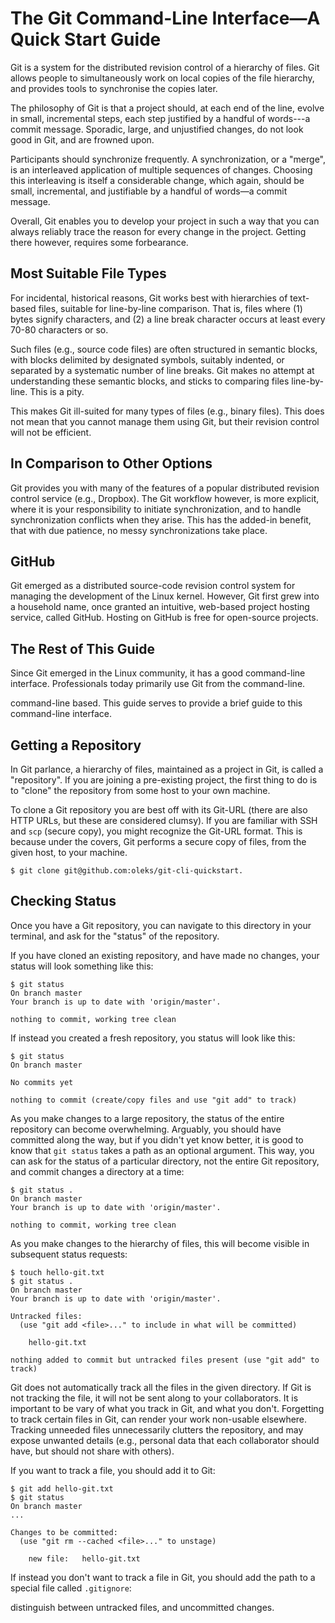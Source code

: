 # The Git Command-Line Interface—A Quick Start Guide

Git is a system for the distributed revision control of a hierarchy of
files. Git allows people to simultaneously work on local copies of the
file hierarchy, and provides tools to synchronise the copies later.

The philosophy of Git is that a project should, at each end of the
line, evolve in small, incremental steps, each step justified by a
handful of words---a commit message. Sporadic, large, and unjustified
changes, do not look good in Git, and are frowned upon.

Participants should synchronize frequently. A synchronization, or a
"merge", is an interleaved application of multiple sequences of
changes. Choosing this interleaving is itself a considerable change,
which again, should be small, incremental, and justifiable by a
handful of words—a commit message.

Overall, Git enables you to develop your project in such a way that
you can always reliably trace the reason for every change in the
project. Getting there however, requires some forbearance.

## Most Suitable File Types

For incidental, historical reasons, Git works best with hierarchies of
text-based files, suitable for line-by-line comparison. That is, files
where (1) bytes signify characters, and (2) a line break character
occurs at least every 70-80 characters or so.

Such files (e.g., source code files) are often structured in semantic
blocks, with blocks delimited by designated symbols, suitably
indented, or separated by a systematic number of line breaks. Git
makes no attempt at understanding these semantic blocks, and sticks to
comparing files line-by-line. This is a pity.

This makes Git ill-suited for many types of files (e.g., binary
files). This does not mean that you cannot manage them using Git, but
their revision control will not be efficient.

## In Comparison to Other Options

Git provides you with many of the features of a popular distributed
revision control service (e.g., Dropbox). The Git workflow however, is
more explicit, where it is your responsibility to initiate
synchronization, and to handle synchronization conflicts when they
arise. This has the added-in benefit, that with due patience, no messy
synchronizations take place.

## GitHub

Git emerged as a distributed source-code revision control system for
managing the development of the Linux kernel. However, Git first grew
into a household name, once granted an intuitive, web-based project
hosting service, called GitHub. Hosting on GitHub is free for
open-source projects.

## The Rest of This Guide

Since Git emerged in the Linux community, it has a good command-line
interface. Professionals today primarily use Git from the
command-line.


command-line based. This guide serves to provide a brief guide to this
command-line interface.

## Getting a Repository

In Git parlance, a hierarchy of files, maintained as a project in Git,
is called a "repository". If you are joining a pre-existing project,
the first thing to do is to "clone" the repository from some host to
your own machine.

To clone a Git repository you are best off with its Git-URL (there are
also HTTP URLs, but these are considered clumsy). If you are familiar
with SSH and `scp` (secure copy), you might recognize the Git-URL
format. This is because under the covers, Git performs a secure copy
of files, from the given host, to your machine.

```
$ git clone git@github.com:oleks/git-cli-quickstart.
```

## Checking Status

Once you have a Git repository, you can navigate to this directory in
your terminal, and ask for the "status" of the repository.

If you have cloned an existing repository, and have made no changes,
your status will look something like this:

```
$ git status
On branch master
Your branch is up to date with 'origin/master'.

nothing to commit, working tree clean
```

If instead you created a fresh repository, you status will look like
this:

```
$ git status
On branch master

No commits yet

nothing to commit (create/copy files and use "git add" to track)
```

As you make changes to a large repository, the status of the entire
repository can become overwhelming. Arguably, you should have
committed along the way, but if you didn't yet know better, it is good
to know that `git status` takes a path as an optional argument. This
way, you can ask for the status of a particular directory, not the
entire Git repository, and commit changes a directory at a time:

```
$ git status .
On branch master
Your branch is up to date with 'origin/master'.

nothing to commit, working tree clean
```
As you make changes to the hierarchy of files, this will become
visible in subsequent status requests:

```
$ touch hello-git.txt
$ git status .
On branch master
Your branch is up to date with 'origin/master'.

Untracked files:
  (use "git add <file>..." to include in what will be committed)

	hello-git.txt

nothing added to commit but untracked files present (use "git add" to track)
```

Git does not automatically track all the files in the given directory.
If Git is not tracking the file, it will not be sent along to your
collaborators. It is important to be vary of what you track in Git,
and what you don't. Forgetting to track certain files in Git, can
render your work non-usable elsewhere. Tracking unneeded files
unnecessarily clutters the repository, and may expose unwanted details
(e.g., personal data that each collaborator should have, but should
not share with others).

If you want to track a file, you should add it to Git:

```
$ git add hello-git.txt
$ git status
On branch master
...

Changes to be committed:
  (use "git rm --cached <file>..." to unstage)

	new file:   hello-git.txt

```

If instead you don't want to track a file in Git, you should add the
path to a special file called `.gitignore`:




distinguish between untracked files, and uncommitted changes.


